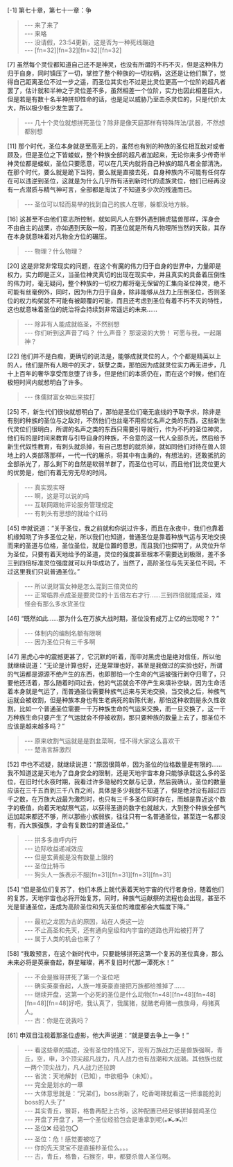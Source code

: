
[-1] 第七十章，第七十一章：争
>--- 来了来了<br>
>--- 来咯<br>
>--- 没请假，23:54更新，这是否为一种死线蹦迪<br>
>--- [fn=32][fn=32][fn=32][fn=32]<br>

[7] 虽然每个灵位都知道自己还不是神灵，也没有所谓的不朽不灭，但是这种伟力归于自身，同时镇压了一切，掌控了整个种族的一切权柄，这还是让他们飘了，觉得自己距离圣位不过一步之遥，而圣位其实也不过是比灵位更高一个位阶的超凡者罢了，估计就和半神之于灵位差不多，虽然相差一个位阶，实力也因此相差巨大，但是若是有数十名半神拼却性命的话，也是足以威胁乃至击杀灵位的，只是代价太大，所以极少极少发生罢了。
>--- 几十个灵位就想拼死圣位？除非是像天庭那样有特殊阵法/武器，不然想都别想<br>

[11] 那个时代，圣位本身就是至高无上的，虽然也有别的种族的圣位相互敌对或者顾及，但是圣位之下皆蝼蚁，整个种族全部的超凡者加起来，无论你来多少传奇半神灵位都是蝼蚁，圣位只要愿意，可以在几天内就将自己种族的超凡者全部清洗，在那个时代，要么就是跪下当狗，要么就是直接去死，自身种族内不可能有任何存在可以违逆到圣位，这就是为什么几乎所有活到新时代的遗族灵位，他们已经再没有一点潜质与精气神可言，全部都是淘汰了不知道多少次的残渣而已。
>--- 圣位可以轻而易举的找到自己的族人在哪，躲都没地方躲。<br>

[16] 这甚至不由他们意志所控制，就如同凡人在野外遇到狮虎猛兽那样，浑身会不由自主的战栗，亦如遇到天敌一般，而圣位就是所有凡物理所当然的天敌，其存在本身就意味着对凡物全方位的碾压。
>--- 物理？什么物理？<br>

[20] 这是非常非常现实的问题，在这个有魔的伟力归于自身的世界中，力量即是权力，实力即是正义，当圣位神灵真切的出现在现实中，并且真实的具备着压倒性的伟力时，毫无疑问，整个种族的一切权力都将毫无保留的汇集向圣位神灵，绝不可能有丝毫例外，同时，因为伟力归于自身，除非能够从战力上压倒圣位，否则圣位的权力构架就不可能有被颠覆的可能，而且还考虑到圣位有着不朽不灭的特性，这也就意味着圣位的统治将会持续到非常遥远的未来……
>--- 除非有人能成就临圣，不然别想<br>
>--- 你们听到这声音了吗？
什么声音？
那滚滚的大势！
可愿与我，一起屠神？<br>

[22] 他们并不是白痴，更确切的说法是，能够成就灵位的人，个个都是精英以上的人，他们是所有人眼中的天才，妖孽之类，那怕因为成就灵位实力再无进步，几十上百年的奢华享受而怠堕了许多，但是他们的本质仍在，而在这个时候，他们在极短时间内就想明白了许多。
>--- 侏儒财富女神出来挨打<br>

[25] 不，新生代们很快就想明白了，那怕是圣位们毫无底线的予取予求，除非是有别的种族的圣位与之敌对，不然他们也丝毫不用担忧名声之类的东西，这些新生代灵位们很明白，所谓的名声之类的东西只需要引导就行，作为不朽的圣位神灵，他们有的是时间来教育与引导自身的种族，不合意的这一代人全部杀光，然后给予新生代奴性教育，有刺头就杀掉，有自己思想的就杀掉，就如同他们对待在兽人领地上的人类部落那样，一代一代的屠杀，将其中有血勇的，有想法的，还敢抵抗的全部杀光了，那么剩下的自然是软弱羊群了，而圣位也可以，而且他们比灵位更大的优势是，他们有着无穷无尽的时间。
>--- 真实现实呀<br>
>--- 啊，这是可以说的吗<br>
>--- 互联网跟帖评论服务管理规定<br>
>--- 有刺头有思想的就给个红码<br>

[45] 申就说道：“关于圣位，我之前就和你说过许多，而且在永夜中，我们也靠着机缘知晓了许多圣位之秘，所以我们也知道，普通圣位是靠着种族气运与天地交换而来的圣道与位格，圣位圣位，就是位置的意思，而且我们也探明了，从灵位升华为圣位，只要有着天地给予的圣道，灵位的强度甚至根本不需要达到极限，差不多三到四倍标准灵位强度就可以升华成功了，当然了，高阶圣位与先天圣位不同，不过这里我们只说普通圣位。”
>--- 所以说财富女神是怎么混到三倍灵位的<br>
>--- 正常临界点成圣是要灵位的十五倍左右才行……三到四倍就能成圣，难怪会有那么多水货圣位<br>

[46] “既然如此……那为什么在万族大战时期，圣位没有成万上亿的出现呢？？”
>--- 体制内的编制名额有限啊<br>
>--- 因为圣位只有三千多啊<br>

[47] 黑虎心中的震撼更甚了，它沉默的听着，而申对黑虎也是绝对信任，所以他就继续说道：“无论是计算也好，还是常理也好，甚至是我做过的实验也好，所谓的气运都是源源不绝产生的东西，也即那怕一个生命的气运被强行剥夺归零了，只要他还活着，那么随着时间过去，他的气运就会不停产生来填补空缺，因为生命活着本身就是气运了，而普通圣位需要种族气运来与天地交换，当交换之后，种族气运就会被收割，但是种族本身也有生老病死的新陈代谢，那怕这种收割是永久性收割，比如一个普通圣位需要一千万种族生命的气运来交换，而一旦交换了，这一千万种族生命只要产生了气运就会不停被收割，那只要种族的数量上去了，那圣位不应该是越来越多吗？”
>--- 原来收割气运就是是割韭菜啊，怪不得大家这么喜欢干<br>
>--- 楚浩言辞激烈<br>

[52] 申也不迟疑，就继续说道：“原因很简单，因为圣位的位格数量是有限的……我不知道这是天地为了自身安全的限制，还是天地宇宙本身只能够承载这么多的圣位，在旧时代永夜时期，我看过许多隐秘的文献与记录，然后我确认，圣位的数量应该在三千五百到三千八百之间，具体是多少我就不知道了，但是绝对没有超过四千之数，在万族大战最为激烈时，也只有三千多圣位同时存在，而越是靠近这个数字的极值，向着天地献祭气运，以获得圣道的数字也就越大，大到整个种族全部气运加起来都还不够，所以那些小族弱族，往往只有一名普通圣位，甚至连一名都没有，而大族强族，才会有复数位的普通圣位。”
>--- 拼多多直呼内行<br>
>--- 边际收益递减效应<br>
>--- 但是玄黄舰是没有数量上限的<br>
>--- 圣位比特币<br>
>--- 狗头人一族表示不服[fn=31][fn=31][fn=31][fn=31]<br>

[54] “但是圣位们复苏了，他们本质上就代表着天地宇宙的代行者身份，随着他们的复苏，天地宇宙也必将开始复苏，同时，种族气运献祭的流程也会出现，甚至不光是普通圣位，连成为高阶圣位和先天圣位的难度都会大幅度下降。”
>--- 最初之龙因为古的原因，站在人类这一边<br>
>--- 不止高圣和先天，还有通向皇级和内宇宙的道路也开始被打开了<br>
>--- 属于人类的机会也来了？<br>

[58] “我敢预言，在这个新时代中，只要能够拼死这第一个复苏的圣位真身，那么未来必将是英豪奋起，群星璀璨，再不复旧时代那一潭死水！”
>--- 不会是猴哥拼死了第一个圣位吧<br>
>--- 确实英豪奋起，人族一堆英豪直接把万族都给推掉了……<br>
>--- 继续开盘，这第一个必死的圣位是什么动物[fn=48][fn=48][fn=48][fn=48][fn=48]好吧，我认真了，我属猪，就赌老母猪一族族母，母猪真人。<br>
>--- 古：你是在说我吗？<br>

[61] 申双目注视着那圣位虚影，他大声说道：“就是要去争上一争！”
>--- 看这些章的描述，没有圣位的情况下，现有万族战力还是兽族强啊，青丘，空，申，3个顶尖超凡战力，凡人战力也有战潮和大战潮。其他族也就一两个顶尖战力，凡人战力还拉跨<br>
>--- 省流：天地解封（已知），申欲相争（未知）。<br>
>--- 完全是划水的一章<br>
>--- 大体意思就是：“兄弟们，boss刷新了，吃香喝辣就看这一把谁能抢到boss的人头了”<br>
>--- 其实青丘，猴哥，格鲁再配上古爷，这种配置已经足够拼掉弱鸡圣位<br>
>--- 开盘了开盘了，第一个圣位经验包会是谁拿到呢(⁎⁍̴̛ᴗ⁍̴̛⁎)‼<br>
>--- 圣位❌
经验包⭕<br>
>--- 圣位：危！感觉要被吃了<br>
>--- 你的先天灵宝不是直接秒圣位么。。。<br>
>--- 古，青丘，格鲁，石猴空，申，都要杀兽人圣位啊。<br>
